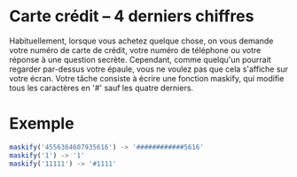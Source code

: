 # Carte crédit – 4 derniers chiffres

Habituellement, lorsque vous achetez quelque chose, on vous demande votre numéro de carte de crédit,
votre numéro de téléphone ou votre réponse à une question secrète. Cependant, comme quelqu'un pourrait
regarder par-dessus votre épaule, vous ne voulez pas que cela s'affiche sur votre écran. Votre tâche
consiste à écrire une fonction maskify, qui modifie tous les caractères en '#' sauf les quatre derniers.

# Exemple
    
```js
maskify('4556364607935616') -> '############5616'
maskify('1') -> '1'
maskify('11111') -> '#1111'
```
